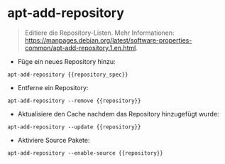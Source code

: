 # apt-add-repository

> Editiere die Repository-Listen.
> Mehr Informationen: <https://manpages.debian.org/latest/software-properties-common/apt-add-repository.1.en.html>.

- Füge ein neues Repository hinzu:

`apt-add-repository {{repository_spec}}`

- Entferne ein Repository:

`apt-add-repository --remove {{repository}}`

- Aktualisiere den Cache nachdem das Repository hinzugefügt wurde:

`apt-add-repository --update {{repository}}`

- Aktiviere Source Pakete:

`apt-add-repository --enable-source {{repository}}`
